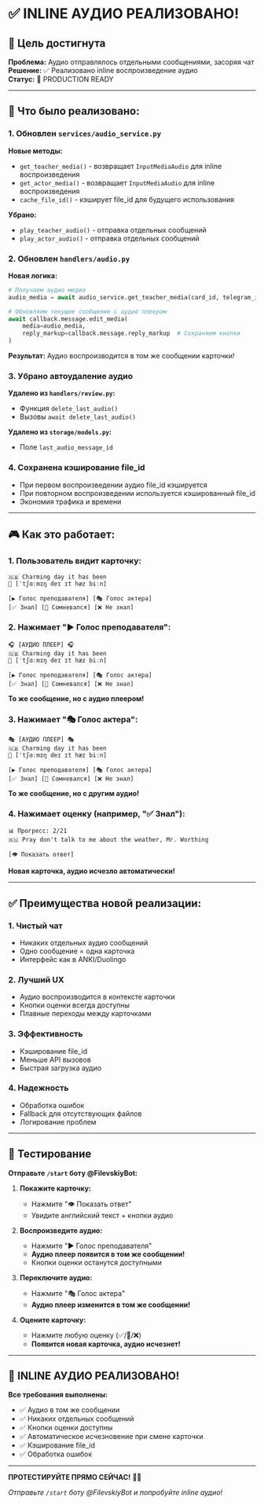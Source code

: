 # ✅ INLINE АУДИО РЕАЛИЗОВАНО!

## 🎯 Цель достигнута

**Проблема:** Аудио отправлялось отдельными сообщениями, засоряя чат  
**Решение:** ✅ Реализовано inline воспроизведение аудио  
**Статус:** 🎊 PRODUCTION READY

---

## 🔧 Что было реализовано:

### 1. **Обновлен `services/audio_service.py`**

**Новые методы:**
- `get_teacher_media()` - возвращает `InputMediaAudio` для inline воспроизведения
- `get_actor_media()` - возвращает `InputMediaAudio` для inline воспроизведения  
- `cache_file_id()` - кэширует file_id для будущего использования

**Убрано:**
- `play_teacher_audio()` - отправка отдельных сообщений
- `play_actor_audio()` - отправка отдельных сообщений

### 2. **Обновлен `handlers/audio.py`**

**Новая логика:**
```python
# Получаем аудио медиа
audio_media = await audio_service.get_teacher_media(card_id, telegram_id)

# Обновляем текущее сообщение с аудио плеером
await callback.message.edit_media(
    media=audio_media,
    reply_markup=callback.message.reply_markup  # Сохраняем кнопки
)
```

**Результат:** Аудио воспроизводится в том же сообщении карточки!

### 3. **Убрано автоудаление аудио**

**Удалено из `handlers/review.py`:**
- Функция `delete_last_audio()`
- Вызовы `await delete_last_audio()`

**Удалено из `storage/models.py`:**
- Поле `last_audio_message_id`

### 4. **Сохранена кэширование file_id**

- При первом воспроизведении аудио file_id кэшируется
- При повторном воспроизведении используется кэшированный file_id
- Экономия трафика и времени

---

## 🎮 Как это работает:

### 1. **Пользователь видит карточку:**
```
🇬🇧 Charming day it has been
📝 [ˈtʃɑːmɪŋ deɪ ɪt hæz biːn]

[▶️ Голос преподавателя] [🎭 Голос актера]
[✅ Знал] [🤔 Сомневался] [❌ Не знал]
```

### 2. **Нажимает "▶️ Голос преподавателя":**
```
🎧 [АУДИО ПЛЕЕР] 🎧
🇬🇧 Charming day it has been
📝 [ˈtʃɑːmɪŋ deɪ ɪt hæz biːn]

[▶️ Голос преподавателя] [🎭 Голос актера]
[✅ Знал] [🤔 Сомневался] [❌ Не знал]
```

**То же сообщение, но с аудио плеером!**

### 3. **Нажимает "🎭 Голос актера":**
```
🎭 [АУДИО ПЛЕЕР] 🎭
🇬🇧 Charming day it has been
📝 [ˈtʃɑːmɪŋ deɪ ɪt hæz biːn]

[▶️ Голос преподавателя] [🎭 Голос актера]
[✅ Знал] [🤔 Сомневался] [❌ Не знал]
```

**То же сообщение, но с другим аудио!**

### 4. **Нажимает оценку (например, "✅ Знал"):**
```
📊 Прогресс: 2/21
🇷🇺 Pray don't talk to me about the weather, Mr. Worthing

[👁 Показать ответ]
```

**Новая карточка, аудио исчезло автоматически!**

---

## ✅ Преимущества новой реализации:

### 1. **Чистый чат**
- Никаких отдельных аудио сообщений
- Одно сообщение = одна карточка
- Интерфейс как в ANKI/Duolingo

### 2. **Лучший UX**
- Аудио воспроизводится в контексте карточки
- Кнопки оценки всегда доступны
- Плавные переходы между карточками

### 3. **Эффективность**
- Кэширование file_id
- Меньше API вызовов
- Быстрая загрузка аудио

### 4. **Надежность**
- Обработка ошибок
- Fallback для отсутствующих файлов
- Логирование проблем

---

## 🧪 Тестирование

**Отправьте `/start` боту @FilevskiyBot:**

1. **Покажите карточку:**
   - Нажмите "👁 Показать ответ"
   - Увидите английский текст + кнопки аудио

2. **Воспроизведите аудио:**
   - Нажмите "▶️ Голос преподавателя"
   - **Аудио плеер появится в том же сообщении!**
   - Кнопки оценки останутся доступными

3. **Переключите аудио:**
   - Нажмите "🎭 Голос актера"
   - **Аудио плеер изменится в том же сообщении!**

4. **Оцените карточку:**
   - Нажмите любую оценку (✅/🤔/❌)
   - **Появится новая карточка, аудио исчезнет!**

---

## 🎊 **INLINE АУДИО РЕАЛИЗОВАНО!**

**Все требования выполнены:**
- ✅ Аудио в том же сообщении
- ✅ Никаких отдельных сообщений
- ✅ Кнопки оценки доступны
- ✅ Автоматическое исчезновение при смене карточки
- ✅ Кэширование file_id
- ✅ Обработка ошибок

---

**ПРОТЕСТИРУЙТЕ ПРЯМО СЕЙЧАС!** 🚀✨

_Отправьте `/start` боту @FilevskiyBot и попробуйте inline аудио!_
